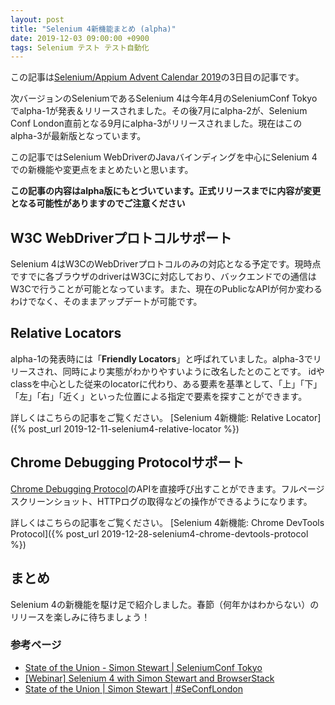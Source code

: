 ```yaml
---
layout: post
title: "Selenium 4新機能まとめ (alpha)"
date: 2019-12-03 09:00:00 +0900
tags: Selenium テスト テスト自動化
---
```


この記事は[Selenium/Appium Advent Calendar 2019](https://qiita.com/advent-calendar/2019/selenium_and_appium)の3日目の記事です。

次バージョンのSeleniumであるSelenium 4は今年4月のSeleniumConf Tokyoでalpha-1が発表＆リリースされました。その後7月にalpha-2が、Selenium Conf London直前となる9月にalpha-3がリリースされました。現在はこのalpha-3が最新版となっています。

この記事ではSelenium WebDriverのJavaバインディングを中心にSelenium 4での新機能や変更点をまとめたいと思います。

**この記事の内容はalpha版にもとづいています。正式リリースまでに内容が変更となる可能性がありますのでご注意ください**

## W3C WebDriverプロトコルサポート

Selenium 4はW3CのWebDriverプロトコルのみの対応となる予定です。現時点ですでに各ブラウザのdriverはW3Cに対応しており、バックエンドでの通信はW3Cで行うことが可能となっています。また、現在のPublicなAPIが何か変わるわけでなく、そのままアップデートが可能です。

## Relative Locators

alpha-1の発表時には「**Friendly Locators**」と呼ばれていました。alpha-3でリリースされ、同時により実態がわかりやすいように改名したとのことです。
idやclassを中心とした従来のlocatorに代わり、ある要素を基準として、「上」「下」「左」「右」「近く」といった位置による指定で要素を探すことができます。

詳しくはこちらの記事をご覧ください。
[Selenium 4新機能: Relative Locator]({% post_url 2019-12-11-selenium4-relative-locator %})

## Chrome Debugging Protocolサポート

[Chrome Debugging Protocol](https://chromedevtools.github.io/devtools-protocol/)のAPIを直接呼び出すことができます。フルページスクリーンショット、HTTPログの取得などの操作ができるようになります。

詳しくはこちらの記事をご覧ください。
[Selenium 4新機能: Chrome DevTools Protocol]({% post_url 2019-12-28-selenium4-chrome-devtools-protocol %})

## まとめ

Selenium 4の新機能を駆け足で紹介しました。春節（何年かはわからない）のリリースを楽しみに待ちましょう！

### 参考ページ

* [State of the Union - Simon Stewart \| SeleniumConf Tokyo](https://www.youtube.com/watch?v=NtEZ2aBszrc)
* [[Webinar] Selenium 4 with Simon Stewart and BrowserStack](https://www.browserstack.com/blog/webinar-selenium-4-with-simon-stewart/)
* [State of the Union \| Simon Stewart \| #SeConfLondon](https://www.youtube.com/watch?v=RGM4FtDA06M)